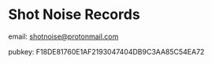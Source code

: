 # Shot Noise Records


email: shotnoise@protonmail.com

pubkey: F18DE81760E1AF2193047404DB9C3AA85C54EA72

